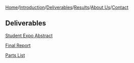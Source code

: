 [Home](./index.md)/[Introduction](./introduction.md)/[Deliverables](./deliverables.md)/[Results](./results.md)/[About Us](./aboutus.md)/[Contact](contact.md)

## Deliverables

[Student Expo Abstract](./StudentExpoAbstract.pdf)

[Final Report](./FinalReport_2.docx.pdf)

[Parts List](./PartsList.pdf)

